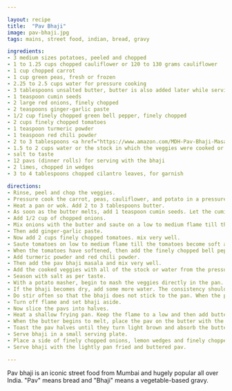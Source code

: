 ```yaml
---

layout: recipe
title:  "Pav Bhaji"
image: pav-bhaji.jpg
tags: mains, street food, indian, bread, gravy

ingredients:
- 3 medium sizes potatoes, peeled and chopped
- 1 to 1.25 cups chopped cauliflower or 120 to 130 grams cauliflower
- 1 cup chopped carrot
- 1 cup green peas, fresh or frozen
- 2.25 to 2.5 cups water for pressure cooking
- 3 tablespoons unsalted butter, butter is also added later while serving, you can add upto 5 to 6 tablespoons of butter too for a richer version
- 1 teaspoon cumin seeds
- 2 large red onions, finely chopped
- 2 teaspoons ginger-garlic paste 
- 1/2 cup finely chopped green bell pepper, finely chopped
- 2 cups finely chopped tomatoes
- 1 teaspoon turmeric powder
- 1 teaspoon red chili powder  
- 2 to 3 tablespoons <a href="https://www.amazon.com/MDH-Pav-Bhaji-Masala-100g/dp/B00303RXJU">pav bhaji masala</a>, add as required
- 1.5 to 2 cups water or the stock in which the veggies were cooked or add as required
- salt to taste
- 12 pavs (dinner rolls) for serving with the bhaji
- 2 limes, chopped in wedges
- 3 to 4 tablespoons chopped cilantro leaves, for garnish

directions:
- Rinse, peel and chop the veggies.
- Pressure cook the carrot, peas, cauliflower, and potato in a pressure cooker or instant pot, or for about 20 minutes on medium flame.
- Heat a pan or wok. Add 2 to 3 tablespoons butter. 
- As soon as the butter melts, add 1 teaspoon cumin seeds. Let the cumin seeds crackle and change color.
- Add 1/2 cup of chopped onions.
- Mix onions with the butter and saute on a low to medium flame till the onions translucent.
- Then add ginger-garlic paste. 
- Now add 2 cups finely chopped tomatoes. mix very well.
- Saute tomatoes on low to medium flame till the tomatoes become soft and mushy and you see butter releasing from the sides. This takes about 6 to 7 minutes on a low to medium flame. If the tomatoes start sticking to the pan, then add some water and mix well.
- When the tomatoes have softened, then add the finely chopped bell pepper. Saute for 2 to 3 minutes. If the mixture starts sticking to the pan, add some water. You don’t need to cook the bell pepper till very soft. A little crunch is alright.
- Add turmeric powder and red chili powder.
- Then add the pav bhaji masala and mix very well.
- Add the cooked veggies with all of the stock or water from the pressure cooker in which the veggies were cooked; mix very well.
- Season with salt as per taste.
- With a potato masher, begin to mash the veggies directly in the pan.
- If the bhaji becomes dry, add some more water. The consistency should be neither very thick nor watery.
- Do stir often so that the bhaji does not stick to the pan. When the pav bhaji simmers to the desired consistency, check the taste. Add salt, pav bhaji masala, red chili powder, or butter if required.
- Turn off flame and set bhaji aside.
- Now slice the pavs into halves.
- Heat a shallow frying pan. Keep the flame to a low and then add butter.
- When the butter begins to melt, place the pav on the butter with the white side face down on the pan.
- Toast the pav halves until they turn light brown and absorb the butter; set aside.
- Serve bhaji in a small serving plate. 
- Place a side of finely chopped onions, lemon wedges and finely chopped coriander leaves. You could also garnish the bhaji directly with onions, coriander leaves, and lime juice.
- Serve bhaji with the lightly pan fried and buttered pav. 

---
```

Pav bhaji is an iconic street food from Mumbai and hugely popular all over India. "Pav" means bread and "Bhaji" means a  vegetable-based gravy.